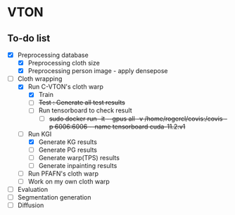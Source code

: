 # VTON

## To-do list
- [x] Preprocessing database
  - [x] Preprocessing cloth size
  - [x] Preprocessing person image - apply densepose 
- [ ] Cloth wrapping
  - [x] Run C-VTON's cloth warp
    - [x] Train 
    - [ ] ~~Test : Generate all test results~~
    - [ ] Run tensorboard to check result
      - [ ]  ~~sudo docker run -it --gpus all -v  /home/rogercl/covis:/covis -p 6006:6006 --name tensorboard  cuda-11.2:v1~~
  - [ ] Run KGI
    - [x] Generate KG results
    - [ ] Generate PG results
    - [ ] Generate warp(TPS) results
    - [ ] Generate inpainting results
  - [ ] Run PFAFN's cloth warp 
  - [ ] Work on my own cloth warp 
- [ ] Evaluation 
- [ ] Segmentation generation
- [ ] Diffusion
